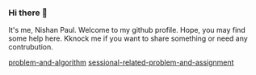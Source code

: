 ### Hi there 👋 
It's me, Nishan Paul. 
Welcome to my github profile. 
Hope, you may find some help here.
Kknock me if you want to share something or need any contrubution.

[problem-and-algorithm](https://github.com/nishan-paul-2022/problem-and-algorithm)
[sessional-related-problem-and-assignment](https://github.com/nishan-paul-2022/sessional-related-problem-and-assignment)

<!--**nishan-paul-2022/nishan-paul-2022** is a ✨ _special_ ✨ repository because its `README.md` (this file) appears on your GitHub profile. -->


